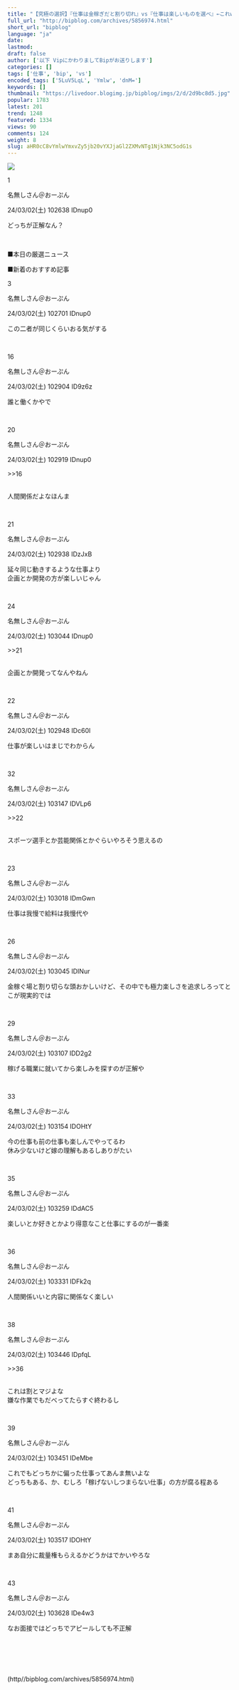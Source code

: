 ```yaml
---
title: "【究極の選択】『仕事は金稼ぎだと割り切れ』vs『仕事は楽しいものを選べ』←これwwwwwwwww "
full_url: "http://bipblog.com/archives/5856974.html"
short_url: "bipblog"
language: "ja"
date: 
lastmod: 
draft: false
author: ['以下 VipにかわりましてBipがお送りします']
categories: []
tags: ['仕事', 'bip', 'vs']
encoded_tags: ['5LuV5LqL', 'Ymlw', 'dnM=']
keywords: []
thumbnail: "https://livedoor.blogimg.jp/bipblog/imgs/2/d/2d9bc8d5.jpg"
popular: 1783
latest: 201
trend: 1248
featured: 1334
views: 90
comments: 124
weight: 8
slug: aHR0cC8vYmlwYmxvZy5jb20vYXJjaGl2ZXMvNTg1Njk3NC5odG1s
---
```


![](https://livedoor.blogimg.jp/bipblog/imgs/2/d/2d9bc8d5.jpg)

<div><p class='t_h'>1 <p>名無しさん＠おーぷん</p> <p> 24/03/02(土) 102638 IDnup0</p></p> <p class='t_b'> どっちが正解なん？ </p><br> <a name='more'></a> <p> </p> <p class='rss-modern20211112-title'>■本日の厳選ニュース</p> <p class='rss-modern20211112-title'>■新着のおすすめ記事</p> <p class='t_h'>3 <p>名無しさん＠おーぷん</p> <p> 24/03/02(土) 102701 IDnup0</p></p> <p class='t_b'> この二者が同じくらいおる気がする </p><br> <p class='t_h'>16 <p>名無しさん＠おーぷん</p> <p> 24/03/02(土) 102904 ID9z6z</p></p> <p class='t_b'> 誰と働くかやで </p><br> <p class='t_h t_i'>20 <p>名無しさん＠おーぷん</p> <p> 24/03/02(土) 102919 IDnup0</p></p> <p class='t_b t_i'> <p class='anchor'>>>16</p><br>人間関係だよなほんま </p><br> <p class='t_h'>21 <p>名無しさん＠おーぷん</p> <p> 24/03/02(土) 102938 IDzJxB</p></p> <p class='t_b'> 延々同じ動きするような仕事より<br>企画とか開発の方が楽しいじゃん </p><br> <p class='t_h t_i'>24 <p>名無しさん＠おーぷん</p> <p> 24/03/02(土) 103044 IDnup0</p></p> <p class='t_b t_i'> <p class='anchor'>>>21</p><br>企画とか開発ってなんやねん </p><br> <p class='t_h'>22 <p>名無しさん＠おーぷん</p> <p> 24/03/02(土) 102948 IDc60l</p></p> <p class='t_b'> 仕事が楽しいはまじでわからん </p><br> <p class='t_h t_i'>32 <p>名無しさん＠おーぷん</p> <p> 24/03/02(土) 103147 IDVLp6</p></p> <p class='t_b t_i'> <p class='anchor'>>>22</p><br>スポーツ選手とか芸能関係とかぐらいやろそう思えるの </p><br> <p class='t_h'>23 <p>名無しさん＠おーぷん</p> <p> 24/03/02(土) 103018 IDmGwn</p></p> <p class='t_b'> 仕事は我慢で給料は我慢代や </p><br> <p class='t_h'>26 <p>名無しさん＠おーぷん</p> <p> 24/03/02(土) 103045 IDINur</p></p> <p class='t_b'> 金稼ぐ場と割り切らな頭おかしいけど、その中でも極力楽しさを追求しろってとこが現実的では </p><br> <p class='t_h'>29 <p>名無しさん＠おーぷん</p> <p> 24/03/02(土) 103107 IDD2g2</p></p> <p class='t_b'> 稼げる職業に就いてから楽しみを探すのが正解や </p><br> <p class='t_h'>33 <p>名無しさん＠おーぷん</p> <p> 24/03/02(土) 103154 IDOHtY</p></p> <p class='t_b'> 今の仕事も前の仕事も楽しんでやってるわ<br>休み少ないけど嫁の理解もあるしありがたい </p><br> <p class='t_h'>35 <p>名無しさん＠おーぷん</p> <p> 24/03/02(土) 103259 IDdAC5</p></p> <p class='t_b'> 楽しいとか好きとかより得意なこと仕事にするのが一番楽 </p><br> <p class='t_h'>36 <p>名無しさん＠おーぷん</p> <p> 24/03/02(土) 103331 IDFk2q</p></p> <p class='t_b'> 人間関係いいと内容に関係なく楽しい </p><br> <p class='t_h t_i'>38 <p>名無しさん＠おーぷん</p> <p> 24/03/02(土) 103446 IDpfqL</p></p> <p class='t_b t_i'> <p class='anchor'>>>36</p><br>これは割とマジよな<br>嫌な作業でもだべってたらすぐ終わるし </p><br> <p class='t_h'>39 <p>名無しさん＠おーぷん</p> <p> 24/03/02(土) 103451 IDeMbe</p></p> <p class='t_b'> これでもどっちかに偏った仕事ってあんま無いよな<br>どっちもある、か、むしろ「稼げないしつまらない仕事」の方が腐る程ある </p><br> <p class='t_h'>41 <p>名無しさん＠おーぷん</p> <p> 24/03/02(土) 103517 IDOHtY</p></p> <p class='t_b'> まあ自分に裁量権もらえるかどうかはでかいやろな </p><br> <p class='t_h'>43 <p>名無しさん＠おーぷん</p> <p> 24/03/02(土) 103628 IDe4w3</p></p> <p class='t_b'> なお面接ではどっちでアピールしても不正解 </p><br> <br> <br clear='left'> <br> <p class='ent_res'></p> <p id='ad2'></p> <p> </p> <p class='ent_sub_block_body'> </p> </div>

(http//bipblog.com/archives/5856974.html)
